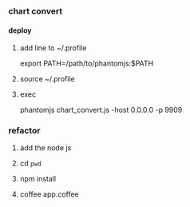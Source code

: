 ### chart convert 

#### deploy

1. add line to ~/.profile

    export PATH=/path/to/phantomjs:$PATH
2. source ~/.profile

3. exec 

    phantomjs chart_convert.js -host 0.0.0.0 -p 9909

### refactor

1. add the node js

2. cd `pwd`

3. npm install

4. coffee app.coffee
